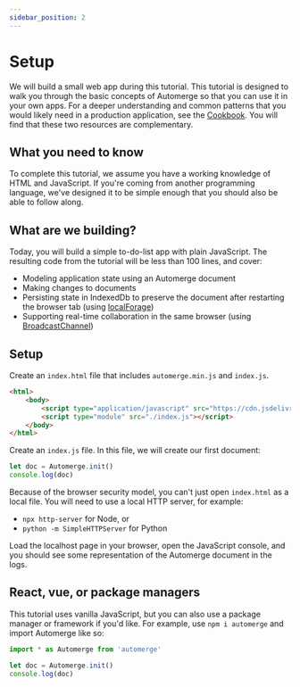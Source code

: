 ```yaml
---
sidebar_position: 2
---
```

# Setup

We will build a small web app during this tutorial. This tutorial is designed to walk you through the basic concepts of Automerge so that you can use it in your own apps. For a deeper understanding and common patterns that you would likely need in a production application, see the [Cookbook](/docs/cookbook/modeling-data). You will find that these two resources are complementary.
 
## What you need to know

To complete this tutorial, we assume you have a working knowledge of HTML and JavaScript. If you're coming from another programming language, we've designed it to be simple enough that you should also be able to follow along.

## What are we building?

Today, you will build a simple to-do-list app with plain JavaScript. The resulting code from the tutorial will be less than 100 lines, and cover:

* Modeling application state using an Automerge document
* Making changes to documents
* Persisting state in IndexedDb to preserve the document after restarting the browser tab (using [localForage](https://localforage.github.io/localForage/))
* Supporting real-time collaboration in the same browser (using [BroadcastChannel](https://developer.mozilla.org/en-US/docs/Web/API/BroadcastChannel))

## Setup

Create an `index.html` file that includes `automerge.min.js` and `index.js`.  

```html
<html>
    <body>
        <script type="application/javascript" src="https://cdn.jsdelivr.net/npm/automerge@1.0.1-preview.7/dist/automerge.min.js"></script>
        <script type="module" src="./index.js"></script>
    </body>
</html>
```

Create an `index.js` file. In this file, we will create our first document:

```js
let doc = Automerge.init()
console.log(doc)
```

Because of the browser security model, you can't just open `index.html` as a local file. You will need to use a local HTTP server, for example:

* `npx http-server` for Node, or 
* `python -m SimpleHTTPServer` for Python

Load the localhost page in your browser, open the JavaScript console, and you should see some representation of the Automerge document in the logs.

## React, vue, or package managers 

This tutorial uses vanilla JavaScript, but you can also use a package manager or framework if you'd like. For example, use `npm i automerge` and import Automerge like so:

```js
import * as Automerge from 'automerge'

let doc = Automerge.init()
console.log(doc)
```



